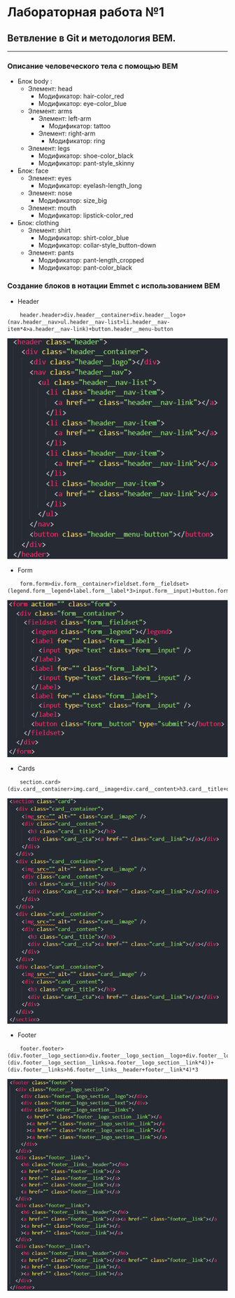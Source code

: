 # Лабораторная работа №1

## Ветвление в Git и методология BEM.

---

### Описание человеческого тела с помощью BEM

- Блок body :
  - Элемент: head
    - Модификатор: hair-color_red
    - Модификатор: eye-color_blue
  - Элемент: arms
    - Элемент: left-arm
      - Модификатор: tattoo
    - Элемент: right-arm
      - Модификатор: ring
  - Элемент: legs
    - Модификатор: shoe-color_black
    - Модификатор: pant-style_skinny
- Блок: face
  - Элемент: eyes
    - Модификатор: eyelash-length_long
  - Элемент: nose
    - Модификатор: size_big
  - Элемент: mouth
    - Модификатор: lipstick-color_red
- Блок: clothing
  - Элемент: shirt
    - Модификатор: shirt-color_blue
    - Модификатор: collar-style_button-down
  - Элемент: pants
    - Модификатор: pant-length_cropped
    - Модификатор: pant-color_black

### Создание блоков в нотации Emmet с использованием BEM

- Header

```
    header.header>div.header__container>div.header__logo+(nav.header__nav>ul.header__nav-list>li.header__nav-item*4>a.header__nav-link)+button.header__menu-button
```

![Header](/header.png)

- Form

```
    form.form>div.form__container>fieldset.form__fieldset>(legend.form__legend+label.form__label*3>input.form__input)+button.form__button[type="submit"]
```

![Form](/form.png)

- Cards

```
    section.card>(div.card__container>img.card__image+div.card__content>h3.card__title+div.card__cta>a.card__link)*4
```

![Cards](/cards.png)

- Footer

```
    footer.footer>(div.footer__logo_section>div.footer__logo_section__logo+div.footer__logo_section__text+(div.footer__logo_section__links>a.footer__logo_section__link*4))+(div.footer__links>h6.footer__links__header+footer__link*4)*3

```

![Footer](/footer.png)
